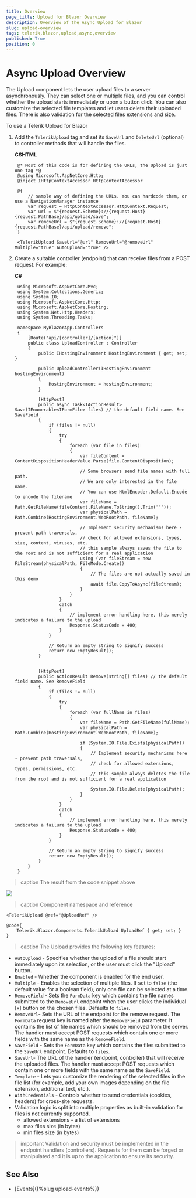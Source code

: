 ```yaml
---
title: Overview
page_title: Upload for Blazor Overview
description: Overview of the Async Upload for Blazor
slug: upload-overview
tags: telerik,blazor,upload,async,overview
published: True
position: 0
---
```


# Async Upload Overview

The Upload component lets the user upload files to a server asynchronously. They can select one or multiple files, and you can control whether the upload starts immediately or upon a button click. You can also customize the selected file templates and let users delete their uploaded files. There is also validation for the selected files extensions and size.

To use a Telerik Upload for Blazor

1. Add the `TelerikUpload` tag and set its `SaveUrl` and `DeleteUrl` (optional) to controller methods that will handle the files.

    **CSHTML**

        @* Most of this code is for defining the URLs, the Upload is just one tag *@
        @using Microsoft.AspNetCore.Http;
        @inject IHttpContextAccessor HttpContextAccessor
        
        @{
            // sample way of defining the URLs. You can hardcode them, or use a NavigationManager instance
            var request = HttpContextAccessor.HttpContext.Request;
            var url = $"{request.Scheme}://{request.Host}{request.PathBase}/api/upload/save";
            var removeUrl = $"{request.Scheme}://{request.Host}{request.PathBase}/api/upload/remove";
        }
        
        <TelerikUpload SaveUrl="@url" RemoveUrl="@removeUrl" Multiple="true" AutoUpload="true" />

1. Create a suitable controller (endpoint) that can receive files from a POST request. For example:

    **C#**
    
        using Microsoft.AspNetCore.Mvc;
        using System.Collections.Generic;
        using System.IO;
        using Microsoft.AspNetCore.Http;
        using Microsoft.AspNetCore.Hosting;
        using System.Net.Http.Headers;
        using System.Threading.Tasks;
        
        namespace MyBlazorApp.Controllers
        {
            [Route("api/[controller]/[action]")]
            public class UploadController : Controller
            {
                public IHostingEnvironment HostingEnvironment { get; set; }
        
                public UploadController(IHostingEnvironment hostingEnvironment)
                {
                    HostingEnvironment = hostingEnvironment;
                }
        
                [HttpPost]
                public async Task<IActionResult> Save(IEnumerable<IFormFile> files) // the default field name. See SaveField
                {
                    if (files != null)
                    {
                        try
                        {
                            foreach (var file in files)
                            {
                                var fileContent = ContentDispositionHeaderValue.Parse(file.ContentDisposition);
        
                                // Some browsers send file names with full path.
                                // We are only interested in the file name.
                                // You can use HtmlEncoder.Default.Encode to encode the filename
                                var fileName = Path.GetFileName(fileContent.FileName.ToString().Trim('"'));
                                var physicalPath = Path.Combine(HostingEnvironment.WebRootPath, fileName);
        
                                // Implement security mechanisms here - prevent path traversals,
                                // check for allowed extensions, types, size, content, viruses, etc.
                                // this sample always saves the file to the root and is not sufficient for a real application
                                using (var fileStream = new FileStream(physicalPath, FileMode.Create))
                                {
                                    // The files are not actually saved in this demo
                                    await file.CopyToAsync(fileStream);
                                }
                            }
                        }
                        catch
                        {
                            // implement error handling here, this merely indicates a failure to the upload
                            Response.StatusCode = 400;
                        }
                    }
        
                    // Return an empty string to signify success
                    return new EmptyResult();
                }
        
        
                [HttpPost]
                public ActionResult Remove(string[] files) // the default field name. See RemoveField
                {
                    if (files != null)
                    {
                        try
                        {
                            foreach (var fullName in files)
                            {
                                var fileName = Path.GetFileName(fullName);
                                var physicalPath = Path.Combine(HostingEnvironment.WebRootPath, fileName);
        
                                if (System.IO.File.Exists(physicalPath))
                                {
                                    // Implement security mechanisms here - prevent path traversals,
                                    // check for allowed extensions, types, permissions, etc.
                                    // this sample always deletes the file from the root and is not sufficient for a real application
        
                                    System.IO.File.Delete(physicalPath);
                                }
                            }
                        }
                        catch
                        {
                            // implement error handling here, this merely indicates a failure to the upload
                            Response.StatusCode = 400;
                        }
                    }
        
                    // Return an empty string to signify success
                    return new EmptyResult();
                }
            }
        }


>caption The result from the code snippet above

![](images/scheduler-basic-screenshot.png)

>caption Component namespace and reference

````CSHTML
<TelerikUpload @ref="@UploadRef" />

@code{
    Telerik.Blazor.Components.TelerikUpload UploadRef { get; set; }
}
````

>caption The Upload provides the following key features:

* `AutoUpload` - Specifies whether the upload of a file should start immediately upon its selection, or the user must click the "Upload" button.
* `Enabled` - Whether the component is enabled for the end user.
* `Multiple` - Enables the selection of multiple files. If set to `false` (the default value for a boolean field), only one file can be selected at a time.
* `RemoveField` - Sets the `FormData` key which contains the file names submitted to the `RemoveUrl` endpoint when the user clicks the individual [x] button on the chosen files. Defaults to `files`.
* `RemoveUrl`- Sets the URL of the endpoint for the remove request. The `FormData` request key is named after the `RemoveField` parameter. It contains the list of file names which should be removed from the server. The handler must accept POST requests which contain one or more fields with the same name as the `RemoveField`.
* `SaveField` - Sets the `FormData` key which contains the files submitted to the `SaveUrl` endpoint. Defaults to `files`.
* `SaveUrl`- The URL of the handler (endpoint, controller) that will receive the uploaded files. The handler must accept POST requests which contain one or more fields with the same name as the `SaveField`.
* `Template` - Lets you customize the rendering of the selected files in the file list (for example, add your own images depending on the file extension, additional text, etc.).
* `WithCredentials` - Controls whether to send credentials (cookies, headers) for cross-site requests.
* Validation logic is split into multiple properties as built-in validation for files is not currently supported.
    * allowed extensions - a list of extensions
    * max files size (in bytes)
    * min files size (in bytes)

>important Validation and security must be implemented in the endpoint handlers (controllers). Requests for them can be forged or manipulated and it is up to the application to ensure its security.


## See Also

  * [Events]({%slug upload-events%})

